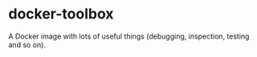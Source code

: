 # docker-toolbox
A Docker image with lots of useful things (debugging, inspection, testing and so on).
